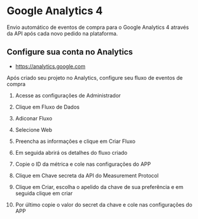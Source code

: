 # Google Analytics 4

Envio automático de eventos de compra para o Google Analytics 4 através da API após cada novo pedido na plataforma.


## Configure sua conta no Analytics

* https://analytics.google.com

Após  criado seu projeto no Analytics, configure seu fluxo de eventos de compra

1) Acesse as configurações de Administrador 

2) Clique em Fluxo de Dados

3) Adiconar Fluxo

4) Selecione Web

5) Preencha as informações e clique em Criar Fluxo

6) Em seguida abrirá os detalhes do fluxo criado

7) Copie o ID da métrica e cole nas configurações do APP

8) Clique em  Chave secreta da API do Measurement Protocol

9) Clique em Criar, escolha o apelido da chave de sua preferência e em seguida clique em criar 

10) Por último copie o valor do secret da chave e cole nas configurações do APP

